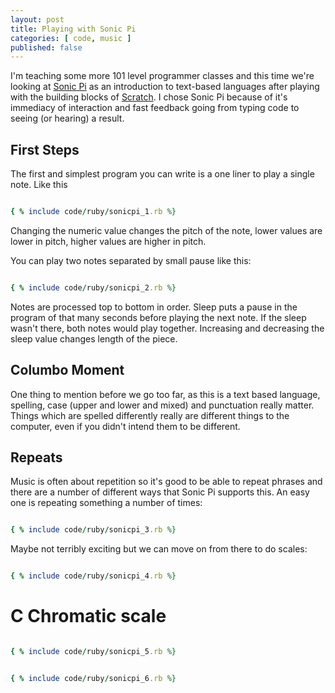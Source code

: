```yaml
---
layout: post
title: Playing with Sonic Pi
categories: [ code, music ]
published: false
---
```


I'm teaching some more 101 level programmer classes and this time we're looking at <a href="http://sonic-pi.net/">Sonic Pi</a> as an introduction to text-based languages after playing with the building blocks of <a href="http://scratch.mit.edu/">Scratch</a>. I chose Sonic Pi because of it's immediacy of interaction and fast feedback going from typing code to seeing (or hearing) a result.


## First Steps

The first and simplest program you can write is a one liner to play a single note. Like this

```ruby

{ % include code/ruby/sonicpi_1.rb %}

```

Changing the numeric value changes the pitch of the note, lower values are lower in pitch, higher values are higher in pitch.

You can play two notes separated by small pause like this:

```ruby

{ % include code/ruby/sonicpi_2.rb %}

```

Notes are processed top to bottom in order. Sleep puts a pause in the program of that many seconds before playing the next note. If the sleep wasn't there, both notes would play together. Increasing and decreasing the sleep value changes length of the piece.

## Columbo Moment

One thing to mention before we go too far, as this is a text based language, spelling, case (upper and lower and mixed) and punctuation really matter. Things which are spelled differently really are different things to the computer, even if you didn't intend them to be different.


## Repeats

Music is often about repetition so it's good to be able to repeat phrases and there are a number of different ways that Sonic Pi supports this. An easy one is repeating something a number of times:

```ruby

{ % include code/ruby/sonicpi_3.rb %}

```

Maybe not terribly exciting but we can move on from there to do scales:

```ruby

{ % include code/ruby/sonicpi_4.rb %}

```

# C Chromatic scale

```ruby

{ % include code/ruby/sonicpi_5.rb %}

```

```ruby

{ % include code/ruby/sonicpi_6.rb %}

```
